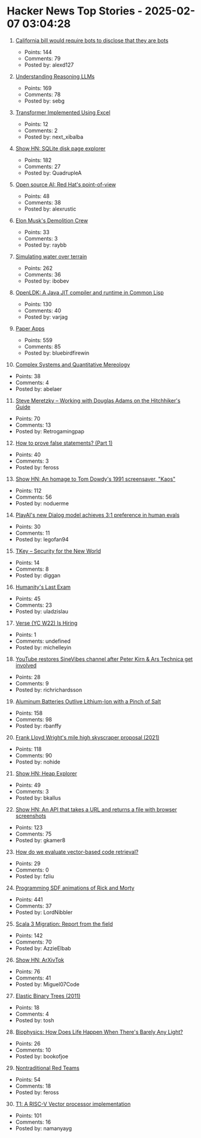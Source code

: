 # Hacker News Top Stories - 2025-02-07 03:04:28

1. [California bill would require bots to disclose that they are bots](https://www.veeto.app/bill/1955756)
   - Points: 144
   - Comments: 79
   - Posted by: alexd127

2. [Understanding Reasoning LLMs](https://magazine.sebastianraschka.com/p/understanding-reasoning-llms)
   - Points: 169
   - Comments: 78
   - Posted by: sebg

3. [Transformer Implemented Using Excel](https://www.byhand.ai/p/transformer-spreadsheet)
   - Points: 12
   - Comments: 2
   - Posted by: next_xibalba

4. [Show HN: SQLite disk page explorer](https://github.com/QuadrupleA/sqlite-page-explorer)
   - Points: 182
   - Comments: 27
   - Posted by: QuadrupleA

5. [Open source AI: Red Hat's point-of-view](https://www.redhat.com/en/blog/open-source-ai-red-hats-point-view)
   - Points: 48
   - Comments: 38
   - Posted by: alexrustic

6. [Elon Musk's Demolition Crew](https://projects.propublica.org/elon-musk-doge-tracker/)
   - Points: 33
   - Comments: 3
   - Posted by: raybb

7. [Simulating water over terrain](https://lisyarus.github.io/blog/posts/simulating-water-over-terrain.html)
   - Points: 262
   - Comments: 36
   - Posted by: ibobev

8. [OpenLDK: A Java JIT compiler and runtime in Common Lisp](https://github.com/atgreen/openldk)
   - Points: 130
   - Comments: 40
   - Posted by: varjag

9. [Paper Apps](https://gladdendesign.com/collections/paper-apps)
   - Points: 559
   - Comments: 85
   - Posted by: bluebirdfirewin

10. [Complex Systems and Quantitative Mereology](https://abeljansma.nl/2025/01/28/mereoPhysics.html)
   - Points: 38
   - Comments: 4
   - Posted by: abelaer

11. [Steve Meretzky – Working with Douglas Adams on the Hitchhiker's Guide](https://spillhistorie.no/qa-with-game-designer-steve-meretzky/)
   - Points: 70
   - Comments: 13
   - Posted by: Retrogamingpap

12. [How to prove false statements? (Part 1)](https://blog.cryptographyengineering.com/2025/02/04/how-to-prove-false-statements-part-1/)
   - Points: 40
   - Comments: 3
   - Posted by: feross

13. [Show HN: An homage to Tom Dowdy's 1991 screensaver, "Kaos"](https://thestrikeagency.com/kaos/)
   - Points: 112
   - Comments: 56
   - Posted by: noduerme

14. [PlayAI's new Dialog model achieves 3:1 preference in human evals](https://play.ht/news/playai-announces-new-benchmarks-playdialog/)
   - Points: 30
   - Comments: 11
   - Posted by: legofan94

15. [TKey – Security for the New World](https://tillitis.se/products/tkey/)
   - Points: 14
   - Comments: 8
   - Posted by: diggan

16. [Humanity's Last Exam](https://agi.safe.ai/)
   - Points: 45
   - Comments: 23
   - Posted by: uladzislau

17. [Verse (YC W22) Is Hiring](undefined)
   - Points: 1
   - Comments: undefined
   - Posted by: michelleyin

18. [YouTube restores SineVibes channel after Peter Kirn & Ars Technica get involved](https://bsky.app/profile/sinevibes.bsky.social/post/3lhc6l3caps2l)
   - Points: 28
   - Comments: 9
   - Posted by: richrichardsson

19. [Aluminum Batteries Outlive Lithium-Ion with a Pinch of Salt](https://spectrum.ieee.org/aluminum-battery)
   - Points: 158
   - Comments: 98
   - Posted by: rbanffy

20. [Frank Lloyd Wright's mile high skyscraper proposal (2021)](https://www.onverticality.com/blog/frank-lloyd-wright-mile-high-skyscraper)
   - Points: 118
   - Comments: 90
   - Posted by: nohide

21. [Show HN: Heap Explorer](https://github.com/heap-exploitation/heap-explorer)
   - Points: 49
   - Comments: 3
   - Posted by: bkallus

22. [Show HN: An API that takes a URL and returns a file with browser screenshots](https://github.com/US-Artificial-Intelligence/scraper)
   - Points: 123
   - Comments: 75
   - Posted by: gkamer8

23. [How do we evaluate vector-based code retrieval?](https://blog.voyageai.com/2024/12/04/code-retrieval-eval/)
   - Points: 29
   - Comments: 0
   - Posted by: fzliu

24. [Programming SDF animations of Rick and Morty](https://danielchasehooper.com/posts/code-animated-rick/)
   - Points: 441
   - Comments: 37
   - Posted by: LordNibbler

25. [Scala 3 Migration: Report from the field](https://blog.pierre-ricadat.com/scala-3-migration-report-from-the-field)
   - Points: 142
   - Comments: 70
   - Posted by: AzzieElbab

26. [Show HN: ArXivTok](https://arxivtok.vercel.app/)
   - Points: 76
   - Comments: 41
   - Posted by: Miguel07Code

27. [Elastic Binary Trees (2011)](http://wtarreau.blogspot.com/2011/12/elastic-binary-trees-ebtree.html)
   - Points: 18
   - Comments: 4
   - Posted by: tosh

28. [Biophysics: How Does Life Happen When There's Barely Any Light?](https://www.quantamagazine.org/how-does-life-happen-when-theres-barely-any-light-20250129/)
   - Points: 26
   - Comments: 10
   - Posted by: bookofjoe

29. [Nontraditional Red Teams](https://zachholman.com/posts/red-teams)
   - Points: 54
   - Comments: 18
   - Posted by: feross

30. [T1: A RISC-V Vector processor implementation](https://github.com/chipsalliance/t1)
   - Points: 101
   - Comments: 16
   - Posted by: namanyayg

